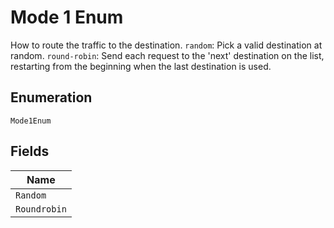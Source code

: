 
# Mode 1 Enum

How to route the traffic to the destination.
`random`: Pick a valid destination at random.
`round-robin`: Send each request to the 'next' destination on the list, restarting from the beginning when the last destination is used.

## Enumeration

`Mode1Enum`

## Fields

| Name |
|  --- |
| `Random` |
| `Roundrobin` |

